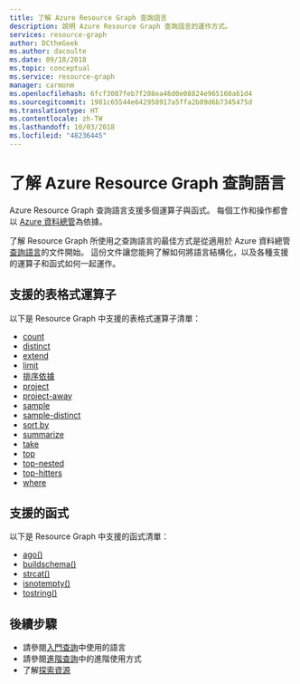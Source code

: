 ```yaml
---
title: 了解 Azure Resource Graph 查詢語言
description: 說明 Azure Resource Graph 查詢語言的運作方式。
services: resource-graph
author: DCtheGeek
ms.author: dacoulte
ms.date: 09/18/2018
ms.topic: conceptual
ms.service: resource-graph
manager: carmonm
ms.openlocfilehash: 6fcf3087feb7f208ea46d0e08824e965160a61d4
ms.sourcegitcommit: 1981c65544e642958917a5ffa2b09d6b7345475d
ms.translationtype: HT
ms.contentlocale: zh-TW
ms.lasthandoff: 10/03/2018
ms.locfileid: "48236445"
---
```

# <a name="understanding-the-azure-resource-graph-query-language"></a>了解 Azure Resource Graph 查詢語言

Azure Resource Graph 查詢語言支援多個運算子與函式。 每個工作和操作都會以 [Azure 資料總管](../../../data-explorer/data-explorer-overview.md)為依據。

了解 Resource Graph 所使用之查詢語言的最佳方式是從適用於 Azure 資料總管[查詢語言](/azure/kusto/query/index)的文件開始。 這份文件讓您能夠了解如何將語言結構化，以及各種支援的運算子和函式如何一起運作。

## <a name="supported-tabular-operators"></a>支援的表格式運算子

以下是 Resource Graph 中支援的表格式運算子清單：

- [count](/azure/kusto/query/countoperator)
- [distinct](/azure/kusto/query/distinctoperator)
- [extend](/azure/kusto/query/extendoperator)
- [limit](/azure/kusto/query/limitoperator)
- [排序依據](/azure/kusto/query/orderoperator)
- [project](/azure/kusto/query/projectoperator)
- [project-away](/azure/kusto/query/projectawayoperator)
- [sample](/azure/kusto/query/sampleoperator)
- [sample-distinct](/azure/kusto/query/sampledistinctoperator)
- [sort by](/azure/kusto/query/sortoperator)
- [summarize](/azure/kusto/query/summarizeoperator)
- [take](/azure/kusto/query/takeoperator)
- [top](/azure/kusto/query/topoperator)
- [top-nested](/azure/kusto/query/topnestedoperator)
- [top-hitters](/azure/kusto/query/tophittersoperator)
- [where](/azure/kusto/query/whereoperator)

## <a name="supported-functions"></a>支援的函式

以下是 Resource Graph 中支援的函式清單：

- [ago()](/azure/kusto/query/agofunction)
- [buildschema()](/azure/kusto/query/buildschema-aggfunction)
- [strcat()](/azure/kusto/query/strcatfunction)
- [isnotempty()](/azure/kusto/query/isnotemptyfunction)
- [tostring()](/azure/kusto/query/tostringfunction)

## <a name="next-steps"></a>後續步驟

- 請參閱[入門查詢](../samples/starter.md)中使用的語言
- 請參閱[進階查詢](../samples/advanced.md)中的進階使用方式
- 了解[探索資源](explore-resources.md)
